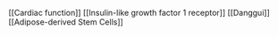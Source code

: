[[Cardiac function]]
[[Insulin-like growth factor 1 receptor]]
[[Danggui]]
[[Adipose-derived Stem Cells]]
